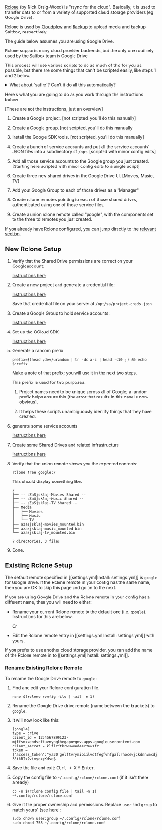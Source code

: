 [Rclone](https://rclone.org) (by Nick Craig-Wood) is "rsync for the cloud". Basically, it is used to transfer data to or from a variety of supported cloud storage providers (eg Google Drive).

Rclone is used by [Cloudplow](cloudplow.md) and [Backup](../saltbox/backup/backup.md) to upload media and backup Saltbox, respectively.

The guide below assumes you are using Google Drive.

Rclone supports many cloud provider backends, but the only one routinely used by the Saltbox team is Google Drive.

This process will use various scripts to do as much of this for you as possible, but there are some things that can't be scripted easily, like steps 1 and 2 below.

<details>
<summary>What about `safire`? Can't it do all this automatically?</summary>
<br />

  Sure, and the first version of this attempt at automation used safire to do everything from step 3 on with two runs of a script which asked a couple questions.  It always worked on the developer's machine, but failed half the time on not-the-developer's machine.  So this approach was built out to not use `safire`.

  Eventually there will be an app or script that will take care of all this, but until that day, there is this.

  If you have suggestions about how this can be made more clear, by all means open an issue.

</details>

Here's what you are going to do as you work through the instructions below:

[These are not the instructions, just an overview]

1. Create a Google project. [not scripted, you'll do this manually]

1. Create a Google group. [not scripted, you'll do this manually]

1. Install the Google SDK tools. [not scripted, you'll do this manually]

1. Create a bunch of service accounts and put all the service accounts' JSON files into a subdirectory of `/opt`. [scripted with minor config edits]

1. Add all those service accounts to the Google group you just created. [Starting here scripted with minor config edits to a single script]

1. Create three new shared drives in the Google Drive UI. [Movies, Music, TV]

1. Add your Google Group to each of those drives as a "Manager"

1. Create rclone remotes pointing to each of those shared drives, authenticated using one of those service files.

1. Create a union rclone remote called "google", with the components set to the three td remotes you just created.


If you already have Rclone configured, you can jump directly to the [relevant section](#existing-rclone-setup).

## New Rclone Setup

1. Verify that the Shared Drive permissions are correct on your Googleaccount:

    [Instructions here](google-account-perms.md)

2. Create a new project and generate a credential file:

    [Instructions here](google-project-setup.md)

    Save that credential file on your server at `/opt/sa/project-creds.json`

3. Create a Google Group to hold service accounts:

    [Instructions here](google-group-setup.md)

4. Set up the GCloud SDK:

    [Instructions here](google-gcloud-tools-install.md)

5. Generate a random prefix

    ```
    prefix=$(head /dev/urandom | tr -dc a-z | head -c10 ;) && echo $prefix
    ```

    Make a note of that prefix; you will use it in the next two steps.

    This prefix is used for two purposes:

      1. Project names need to be unique across all of Google; a random prefix helps ensure this [the error that results in this case is non-obvious].

      1. It helps these scripts unambiguously identify things that they have created.

6. generate some service accounts

    [Instructions here](google-service-accounts.md)

7. Create some Shared Drives and related infrastructure

    [Instructions here](google-shared-drives.md)

7. Verify that the union remote shows you the expected contents:

    ```
    rclone tree google:/
    ```

    This should display something like:

    ```
    /
    ├── -- aZaSjsklaj-Movies Shared --
    ├── -- aZaSjsklaj-Music Shared --
    ├── -- aZaSjsklaj-TV Shared --
    ├── Media
    │   ├── Movies
    │   ├── Music
    │   └── TV
    ├── azasjsklaj-movies_mounted.bin
    ├── azasjsklaj-music_mounted.bin
    └── azasjsklaj-tv_mounted.bin

    7 directories, 3 files
    ```

9. Done.


## Existing Rclone Setup

The default remote specified in [[settings.yml|Install: settings.yml]] is `google` for Google Drive. If the Rclone remote in your config has the same name, then you are OK to skip this page and go on to the next.

If you are using Google Drive and the Rclone remote in your config has a different name, then you will need to either:

- Rename your current Rclone remote to the default one (i.e. `google`). Instructions for this are below.

  Or

- Edit the Rclone remote entry in [[settings.yml|Install: settings.yml]] with yours.

If you prefer to use another cloud storage provider, you can add the name of the Rclone remote in to [[settings.yml|Install: settings.yml]].

### Rename Existing Rclone Remote

To rename the Google Drive remote to `google`:

1. Find and edit your Rclone configuration file.

   ```
   nano $(rclone config file | tail -n 1)
   ```
1. Rename the Google Drive drive remote (name between the brackets) to `google`.

1. It will now look like this:

   ```
   [google]
   type = drive
   client_id = 1234567890123-mjffsmxvendscftuvnyngkhegapovgnv.apps.googleusercontent.com
   client_secret = klflzftkrwuwuedesxzewsfz
   token = {"access_token":"ya30.gelftvrymioiilvdtfegfvhfgallrhocewjckdnnvmxdjpjzbdhkmgulvqhgbafkdtpottzthhnyzysxwlpf-38ikRIxZvimyoxyKdse$
   ```
1. Save the file and exit: <kbd class="platform-all">Ctrl + X</kbd> <kbd class="platform-all">Y</kbd> <kbd class="platform-all">Enter</kbd>.

1. Copy the config file to `~/.config/rclone/rclone.conf` (if it isn't there already):

   ```
   cp -n $(rclone config file | tail -n 1) ~/.config/rclone/rclone.conf
   ```

1. Give it the proper ownership and permissions. Replace `user` and `group` to match yours' (see [here](FAQ#find-your-user-id-uid-and-group-id-gid)):

   ```
   sudo chown user:group ~/.config/rclone/rclone.conf
   sudo chmod 755 ~/.config/rclone/rclone.conf
   ```
